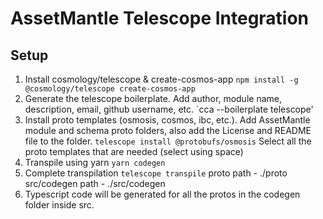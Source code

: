 # AssetMantle Telescope Integration

## Setup
1. Install cosmology/telescope & create-cosmos-app
   `npm install -g @cosmology/telescope create-cosmos-app`
2. Generate the telescope boilerplate. Add author, module name, description, email, github username, etc.
   `cca --boilerplate telescope'
3. Install proto templates (osmosis, cosmos, ibc, etc.). Add AssetMantle module and schema proto folders, also add the License and README file to the folder.
   `telescope install @protobufs/osmosis`
   Select all the proto templates that are needed (select using space)
4. Transpile using yarn
   `yarn codegen`
5. Complete transpilation
   `telescope transpile`
   proto path - ./proto
   src/codegen path - ./src/codegen
6. Typescript code will be generated for all the protos in the codegen folder inside src.
